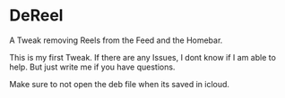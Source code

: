 # DeReel
A Tweak removing Reels from the Feed and the Homebar.


This is my first Tweak. If there are any Issues, I dont know if I am able to help. But just write me if you have questions.

Make sure to not open the deb file when its saved in icloud.

